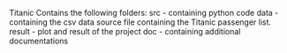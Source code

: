 Titanic
Contains the following folders: src - containing python code data - containing the csv data source file containing the Titanic passenger list. result - plot and result of the project doc - containing additional documentations
